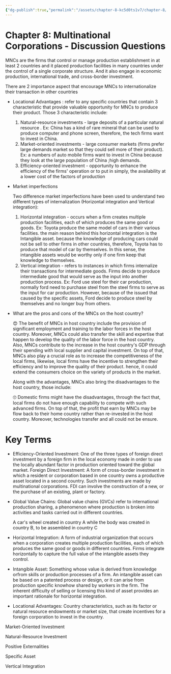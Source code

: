 ```yaml
---
{"dg-publish":true,"permalink":"/assets/chapter-8-kc5d0ts1v7/chapter-8/"}
---
```


# Chapter 8: Multinational Corporations - Discussion Questions

MNCs are the firms that control or manage production establishment in at least 2 countries and it placed production facilities in many countries under the control of a single corporate structure. And it also engage in economic production, international trade, and cross-border investment.

There are 2 importance aspect that encourage MNCs to internationalize their transaction in other countries

- Locational Advantages : refer to any specific countries that contain 3 characteristic that provide valuable opportunity for MNCs to produce their product. Those 3 characteristic include:
    1. Natural-resource investments - large deposits of a particular natural resource . Ex: China has a kind of rare mineral that can be used to produce computer and phone screen, therefore, the tech firms want to invest in China.
    2. Market-oriented investments - large consumer markets (firms prefer large demands market so that they could sell more of their product). Ex: a numbers of auto mobile firms want to invest in China because they look at the large population of China ;high demands.
    3. Efficiency-oriented investment - opportunity to enhance the efficiency of the firms' operation or to put in simply, the availability at a lower cost of the factors of production 
- Market imperfections
    
    Two difference market imperfections have been used to understand two different types of internalization (Horizontal integration and Vertical integration):
    
    1. Horizontal integration - occurs when a firm creates multiple production facilities, each of which produces the same good or goods. Ex: Toyota produce the same model of cars in their various facilities. the main reason behind this horizontal integration is the Intangible asset. because the knowledge of producing cars could not be sell to other firms in other countries, therefore, Toyota has to produce that model of car by themselves. In this sense, the intangible assets would be worthy only if one firm keep that knowledge to themselves. 
    2. Vertical integration - refers to instances in which firms internalize their transactions for intermediate goods. Firms decide to produce intermediate good that would serve as the input into another production process. Ex: Ford use steel for their car production, normally ford need to purchase steel from the steel firms to serve as the input for car production. However, because of the issued that caused by the specific assets, Ford decide to produce steel by themselves and no longer buy from others. 
- What are the pros and cons of the MNCs on the host country?
    
    😍  The benefit of MNCs in host country include the provision of significant employment and training to the labor forces in the host country. Moreover, MNCs could also transfer the skill  and expertise that happen to develop the quality of the labor force in the host country. Also, MNCs contribute to the increase in the host country's GDP through their spending with local supplier and capital investment. On top of that, MNCs also play a crucial role as to increase the competitiveness of the local firms, likewise, local firms have the incentive to strengthen their efficiency and to improve the quality of their product. hence, it could extend the consumers choice on the variety of products in the market. 
    
    Along with the advantages, MNCs also bring the disadvantages to the host country, those include:
    
    🙄  Domestic firms might have the disadvantages, through the fact that, local firms do not have enough capability to compete with such advanced firms. On top of that, the profit that earn by MNCs may be flow back to their home country rather than re-invested in the host country. Moreover, technologies transfer and all could not be ensure. 
    

# Key Terms

- Efficiency-Oriented Investment: One of the three types of foreign direct investment by a foreign firm in the local economy made in order to use the locally abundant factor in production oriented toward the global market.
Foreign Direct Investment: A form of cross-border investment in which a resident or corporation based in one country owns a productive asset located in a second country. Such investments are made by multinational corporations. FDI can involve the construction of a new, or the purchase of an existing, plant or factory.
- Global Value Chains: Global value chains (GVCs) refer to international production sharing, a phenomenon where production is broken into activities and tasks carried out in different countries.
    
    A car's wheel created in country A while the body was created in country B, to be assembled in country C
    
- Horizontal Integration: A form of industrial organization that occurs when a corporation creates multiple production facilities, each of which produces the same good or goods in different countries. Firms integrate horizontally to capture the full value of the intangible assets they control.
- Intangible Asset: Something whose value is derived from knowledge orfrom skills or production processes of a firm. An intangible asset can be based on a patented process or design, or it can arise from production specific knowhow shared by workers in the firm. The inherent difficulty of selling or licensing this kind of asset provides an important rationale for horizontal integration.
- Locational Advantages: Country characteristics, such as its factor or natural resource endowments or market size, that create incentives for a foreign corporation to invest in the country.

Market-Oriented Investment

Natural-Resource Investment

Positive Externalities

Specific Asset

Vertical Integration